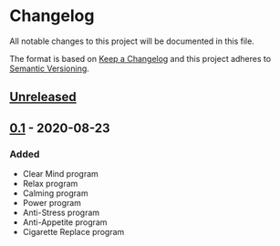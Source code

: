 # Changelog
All notable changes to this project will be documented in this file.

The format is based on [Keep a Changelog](http://keepachangelog.com/en/1.0.0/)
and this project adheres to [Semantic Versioning](http://semver.org/spec/v2.0.0.html).

## [Unreleased]
## [0.1] - 2020-08-23
### Added
- Clear Mind program
- Relax program
- Calming program
- Power program
- Anti-Stress program
- Anti-Appetite program 
- Cigarette Replace program

[Unreleased]: https://github.com/sepandhaghighi/nafas/compare/v0.1...dev
[0.1]: https://github.com/sepandhaghighi/nafas/compare/1e238cd...v0.1




